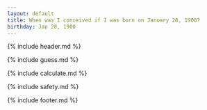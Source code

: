 ```yaml
---
layout: default
title: When was I conceived if I was born on January 28, 1900?
birthday: Jan 28, 1900
---
```


{% include header.md %}

{% include guess.md %}

{% include calculate.md %}

{% include safety.md %}

{% include footer.md %}



